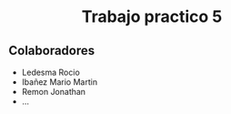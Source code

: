 <h1 style="text-align: center">Trabajo practico 5</h1>

## Colaboradores

- Ledesma Rocio
- Ibañez Mario Martin
- Remon Jonathan
- ...
